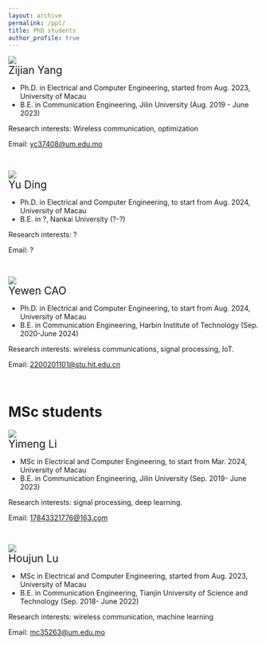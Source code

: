 ```yaml
---
layout: archive
permalink: /ppl/
title: PhD students
author_profile: true
---
```



![](https://github.com/lynshao/Lab.github.io/blob/master/images/zijian.jpg?raw=true)
<br>
  <span style="font-size: 1.5em;">Zijian Yang</span><br>
  
- Ph.D. in Electrical and Computer Engineering, started from Aug. 2023, University of Macau
- B.E. in Communication Engineering, Jilin University (Aug. 2019 - June 2023)

Research interests: Wireless communication, optimization 

Email: yc37408@um.edu.mo

<br>


![](https://github.com/lynshao/Lab.github.io/blob/master/images/500x300.png?raw=true)
<br>
  <span style="font-size: 1.5em;">Yu Ding</span><br>
  
- Ph.D. in Electrical and Computer Engineering, to start from Aug. 2024, University of Macau
- B.E. in ?, Nankai University (?-?)

Research interests: ?

Email: ?

<br>

![](https://github.com/lynshao/Lab.github.io/blob/master/images/yewen.jpg?raw=true)
<br>
  <span style="font-size: 1.5em;">Yewen CAO</span><br>
  
- Ph.D. in Electrical and Computer Engineering, to start from Aug. 2024, University of Macau
- B.E. in Communication Engineering, Harbin Institute of Technology (Sep. 2020-June 2024)

Research interests: wireless communications, signal processing, IoT.

Email: 2200201101@stu.hit.edu.cn 

<br>


MSc students
======

![](https://github.com/lynshao/Lab.github.io/blob/master/images/yimeng.jpg?raw=true)
<br>
  <span style="font-size: 1.5em;">Yimeng Li</span><br>
  
- MSc in Electrical and Computer Engineering, to start from Mar. 2024, University of Macau
- B.E. in Communication Engineering, Jilin University (Sep. 2019-  June 2023)

Research interests: signal processing, deep learning.

Email: 17843321776@163.com

<br>

![](https://github.com/lynshao/Lab.github.io/blob/master/images/houjun.jpg?raw=true)
<br>
  <span style="font-size: 1.5em;">Houjun Lu</span><br>
  
- MSc in Electrical and Computer Engineering, started from Aug. 2023, University of Macau
- B.E. in Communication Engineering, Tianjin University of Science and Technology (Sep. 2018- June 2022)

Research interests: wireless communication, machine learning

Email: mc35263@um.edu.mo 

<br>

